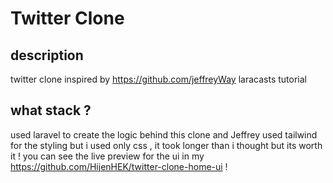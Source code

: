 # Twitter Clone

## description 

twitter clone inspired by https://github.com/jeffreyWay laracasts tutorial

## what stack ?

used laravel to create the logic behind this clone
and Jeffrey used tailwind for the styling but i used only css , it took longer than i thought but its worth it ! you can see the live preview for the ui in my https://github.com/HijenHEK/twitter-clone-home-ui !


